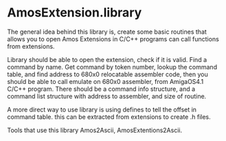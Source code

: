 # AmosExtension.library

The general idea behind this library is, create some basic routines that allows you to open Amos Extensions in C/C++ programs can call functions from extensions.

Library should be able to open the extension, check if it is valid.
Find a command by name. Get command by token number, lookup the command table, 
and find address to 680x0 relocatable assembler code, then you should be able to call emulate on 680x0 assembler, from AmigaOS4.1 C/C++ program.
There should be a command info structure, and a command list structure with address to assembler, and size of routine.

A more direct way to use library is using defines to tell the offset in command table.
this can be extracted from extensions to create .h files.

Tools that use this library
Amos2Ascii, AmosExtentions2Ascii.
